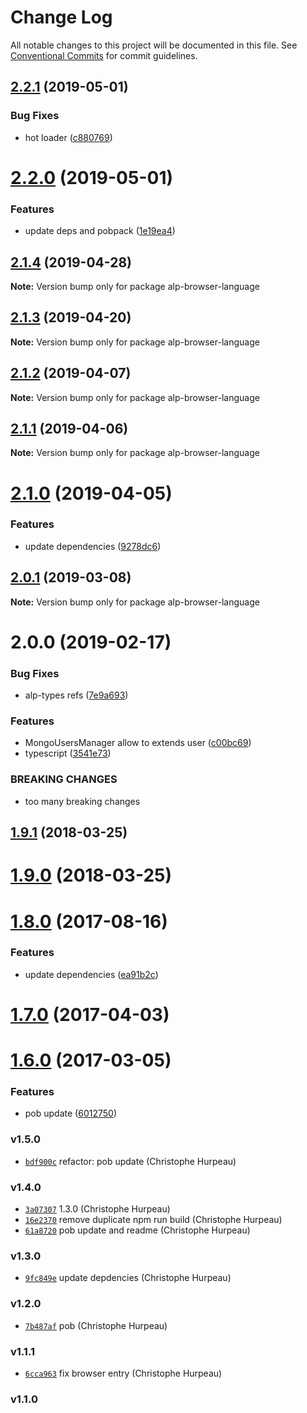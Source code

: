 # Change Log

All notable changes to this project will be documented in this file.
See [Conventional Commits](https://conventionalcommits.org) for commit guidelines.

## [2.2.1](https://github.com/christophehurpeau/alp/compare/alp-browser-language@2.2.0...alp-browser-language@2.2.1) (2019-05-01)


### Bug Fixes

* hot loader ([c880769](https://github.com/christophehurpeau/alp/commit/c880769))





# [2.2.0](https://github.com/christophehurpeau/alp/compare/alp-browser-language@2.1.4...alp-browser-language@2.2.0) (2019-05-01)


### Features

* update deps and pobpack ([1e19ea4](https://github.com/christophehurpeau/alp/commit/1e19ea4))





## [2.1.4](https://github.com/christophehurpeau/alp/compare/alp-browser-language@2.1.3...alp-browser-language@2.1.4) (2019-04-28)

**Note:** Version bump only for package alp-browser-language





## [2.1.3](https://github.com/christophehurpeau/alp/compare/alp-browser-language@2.1.2...alp-browser-language@2.1.3) (2019-04-20)

**Note:** Version bump only for package alp-browser-language





## [2.1.2](https://github.com/christophehurpeau/alp/compare/alp-browser-language@2.1.1...alp-browser-language@2.1.2) (2019-04-07)

**Note:** Version bump only for package alp-browser-language





## [2.1.1](https://github.com/christophehurpeau/alp/compare/alp-browser-language@2.1.0...alp-browser-language@2.1.1) (2019-04-06)

**Note:** Version bump only for package alp-browser-language





# [2.1.0](https://github.com/christophehurpeau/alp/compare/alp-browser-language@2.0.1...alp-browser-language@2.1.0) (2019-04-05)


### Features

* update dependencies ([9278dc6](https://github.com/christophehurpeau/alp/commit/9278dc6))





## [2.0.1](https://github.com/christophehurpeau/alp/compare/alp-browser-language@2.0.0...alp-browser-language@2.0.1) (2019-03-08)

**Note:** Version bump only for package alp-browser-language





# 2.0.0 (2019-02-17)


### Bug Fixes

* alp-types refs ([7e9a693](https://github.com/christophehurpeau/alp/commit/7e9a693))


### Features

* MongoUsersManager allow to extends user ([c00bc69](https://github.com/christophehurpeau/alp/commit/c00bc69))
* typescript ([3541e73](https://github.com/christophehurpeau/alp/commit/3541e73))


### BREAKING CHANGES

* too many breaking changes





<a name="1.9.1"></a>
## [1.9.1](https://github.com/alpjs/alp-language/compare/v1.9.0...v1.9.1) (2018-03-25)


<a name="1.9.0"></a>
# [1.9.0](https://github.com/alpjs/alp-language/compare/v1.8.0...v1.9.0) (2018-03-25)


<a name="1.8.0"></a>
# [1.8.0](https://github.com/alpjs/alp-language/compare/v1.7.0...v1.8.0) (2017-08-16)


### Features

* update dependencies ([ea91b2c](https://github.com/alpjs/alp-language/commit/ea91b2c))


<a name="1.7.0"></a>
# [1.7.0](https://github.com/alpjs/alp-language/compare/v1.6.0...v1.7.0) (2017-04-03)


<a name="1.6.0"></a>
# [1.6.0](https://github.com/alpjs/alp-language/compare/v1.5.0...v1.6.0) (2017-03-05)


### Features

* pob update ([6012750](https://github.com/alpjs/alp-language/commit/6012750))


### v1.5.0

- [`bdf900c`](https://github.com/alpjs/alp-language/commit/bdf900ccd508d2f37e1f8a4e36f54bd0fb7b6d8d) refactor: pob update (Christophe Hurpeau)

### v1.4.0

- [`3a07307`](https://github.com/alpjs/alp-language/commit/3a073072eccb0e3c61b86d3fd6c68640357dc5bb) 1.3.0 (Christophe Hurpeau)
- [`16e2370`](https://github.com/alpjs/alp-language/commit/16e2370234bf226ca79d76daf1e4a0a812cc51f2) remove duplicate npm run build (Christophe Hurpeau)
- [`61a8720`](https://github.com/alpjs/alp-language/commit/61a87200c74192fce44ec6ac7d50831716562782) pob update and readme (Christophe Hurpeau)

### v1.3.0

- [`9fc849e`](https://github.com/alpjs/alp-language/commit/9fc849e7fedc266ec727253e331b8c07a4d5ba98) update depdencies (Christophe Hurpeau)

### v1.2.0

- [`7b487af`](https://github.com/alpjs/alp-language/commit/7b487af55ddb1f90978cdb3c2a0a35754ce54b57) pob (Christophe Hurpeau)

### v1.1.1

- [`6cca963`](https://github.com/alpjs/alp-language/commit/6cca9632e259ad53b753c881b139b41627cc6333) fix browser entry (Christophe Hurpeau)

### v1.1.0
